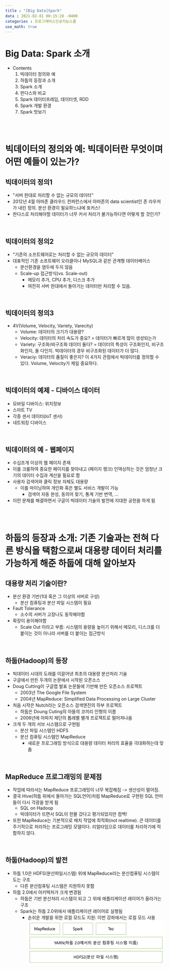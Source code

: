 ```yaml
---
title : "[Big Data]Spark"
data : 2021-02-01 00:15:28 -0400
categories : 프로그래머스인공지능스쿨
use_math: true
---
```

# Big Data: Spark 소개
- Contents
    1. 빅데이터 정의와 예
    2. 하둡의 등장과 소개
    3. Spark 소개
    4. 판다스와 비교
    5. Spark 데이터프레임, 데이터셋, RDD
    6. Spark 개발 환경
    7. Spark 맛보기
<br>
<br>

# 빅데이터의 정의와 예: 빅데이터란 무엇이며 어떤 예들이 있는가?
## 빅데이터의 정의1
- "서버 한대로 처리할 수 없는 규모의 데이터"
- 2012년 4월 아마존 클라우드 컨퍼런스에서 아마존의 data scientist인 존 라우저가 내린 정의. 분산 환경이 필요하느냐에 포커스!
- 판다스로 처리해야할 데이터가 너무 커서 처리가 불가능하다면 어떻게 할 것인가?
<br>

## 빅데이터의 정의2
- "기존의 소프트웨어로는 처리할 수 없는 규모의 데이터"
- 대표적인 기존 소프트웨어 오라클이나 MySQL과 같은 관계형 데이터베이스
    - 분산환경을 염두에 두지 않음
    - Scale-up 접근방식(vs. Scale-out)
        - 메모리 추가, CPU 추가, 디스크 추가
        - 여전히 서버 한대에서 돌아가는 데이터만 처리할 수 있음.
<br>

## 빅데이터의 정의3
- 4V(Volume, Velocity, Variety, Varecity)
    - Volume: 데이터의 크기가 대용량?
    - Velocity: 데이터의 처리 속도가 중요? = 데이터가 빠르게 많이 생성되는가
    - Variety: 구조화/비구조화 데이터 둘다? = 데이터의 특성이 구조화인지, 비구조화인지, 둘 다인지. 빅데이터의 경우 비구조화된 데이터가 더 많다. 
    - Veraciy: 데이터의 품질이 좋은지?
이 4가지 관점에서 빅데이터를 정의할 수 있다. Volume, Velocity가 제일 중요하다.  
<br>

## 빅데이터의 예제 - 디바이스 데이터
- 모바일 디바이스: 위치정보
- 스마트 TV
- 각종 센서 데이터(IoT 센서)
- 네트워킹 디바이스
<br>

## 빅데이터의 예 - 웹페이지
- 수십조개 이상의 웹 페이지 존재
- 이를 크롤하여 중요한 페이지를 찾아내고 (페이지 랭크) 인덱싱하는 것은 엄청난 크기의 데이터 수집과 계산을 필요로 함
- 사용자 검색어와 클릭 정보 자체도 대용량
    - 이를 마이닝하여 개인화 혹은 별도 서비스 개발이 가능
        - 검색어 자동 완성, 동의어 찾기, 통계 기반 번역, ...
- 이런 문제를 해결하면서 구글이 빅데이터 기술의 발전에 지대한 공헌을 하게 됨
<br>
<br>

# 하둡의 등장과 소개: 기존 기술과는 전혀 다른 방식을 택함으로써 대용량 데이터 처리를 가능하게 해준 하둡에 대해 알아보자
## 대용량 처리 기술이란?
- 분산 환경 기반(1대 혹은 그 이상의 서버로 구성)
    - 분산 컴퓨팅과 분산 파일 시스템이 필요
- Fault Tolerance
    - 소수의 서버가 고장나도 동작해야함
- 확장이 용이해야함
    - Scale Out 이라고 부름: 시스템의 용량을 높이기 위해서 메모리, 디스크를 더 붙이는 것이 아니라 서버를 더 붙이는 접근방식
<br>

## 하둡(Hadoop)의 등장
- 빅데이터 시대의 도래를 이끌어낸 최초의 대용량 분산처리 기술
- 구글에서 만든 두개의 논문에서 시작된 오픈소스
- Doug Cutting이 구글랩 발표 논문들에 기반해 만든 오픈소스 프로젝트
    - 2003년 The Google File System
    - 2004년 MapReduce: Simplified Data Processing on Large Cluster
- 처음 시작은 Nutch라는 오픈소스 검색엔진의 하부 프로젝트
    - 하둡은 Doung Cuting의 아들의 코끼리 인형의 이름
    - 2006년에 아파치 제단의 톱레벨 별개 프로젝트로 떨어져나옴
- 크게 두 개의 서브 시스템으로 구현됨
    - 분산 파일 시스템인 HDFS
    - 분산 컴퓨팅 시스템인 MapReduce
        - 새로운 프로그래밍 방식으로 대용량 데이터 처리의 효율을 극대화하는데 맞춤
<br>

## MapReduce 프로그래밍의 문제점
- 작업에 따라서는 MapReduce 프로그래밍이 너무 복잡해짐 -> 생산성이 떨어짐.
- 결국 Hive(하둡 위에서 돌아가는 SQL언어)처럼 MapReduce로 구현된 SQL 언어들이 다시 각광을 받게 됨
    - SQL on Hadoop
    - 빅데이터가 뜨면서 SQL이 한물 갔다고 평가되었지만 컴백!
- 또한 MapReduce는 기본적으로 배치 작업에 최적화(not realtime). 큰 데이터를 주기적으로 처리하는 프로그래밍 모델이다. 리얼타임으로 데이터를 처리하기에 적합하지 않다.
<br>

## 하둡(Hadoop)의 발전
- 하둡 1.0은 HDFS(분산파일시스템) 위에 MapReduce라는 분산컴퓨팅 시스템이 도는 구조
    - 다른 분산컴퓨팅 시스템은 지원하지 못함
- 하둡 2.0에서 아키텍처가 크게 변경됨
    - 하둡은 기반 분산처리 시스템이 되고 그 위에 애플리케이션 레이어가 올라가는 구조
    - Spark는 하둡 2.0위에서 애플리케이션 레이어로 실행됨
        - 손쉬운 개발을 위한 로컬 모드도 지원: 이번 강좌에서는 로컬 모드 사용
    ![png](/assets/images/2021-02-02/1.png)  